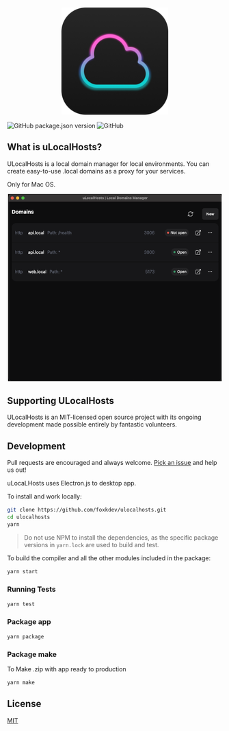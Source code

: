 <p align="center">
<img src="src/assets/icon_ulocalhosts.png" width="250">
</p>

![GitHub package.json version](https://img.shields.io/github/package-json/v/foxkdev/ulocalhosts) ![GitHub](https://img.shields.io/github/license/foxkdev/ulocalhosts) 



## What is uLocalHosts?

ULocalHosts is a local domain manager for local environments. You can create easy-to-use .local domains as a proxy for your services.


Only for Mac OS.


<p align="center">
<img src="screenshot.png" width="500">
</p>



## Supporting ULocalHosts

ULocalHosts is an MIT-licensed open source project with its ongoing development made possible entirely by fantastic volunteers.



## Development

Pull requests are encouraged and always welcome. [Pick an issue](https://github.com/foxkdev/ulocalhosts/issues?q=is%3Aissue+is%3Aopen+sort%3Aupdated-desc) and help us out!

uLocaLHosts uses Electron.js to desktop app.

To install and work locally:

```bash
git clone https://github.com/foxkdev/ulocalhosts.git
cd ulocalhosts
yarn
```

> Do not use NPM to install the dependencies, as the specific package versions in `yarn.lock` are used to build and test.

To build the compiler and all the other modules included in the package:


```bash
yarn start
```


### Running Tests

```bash
yarn test
```

### Package app

```bash
yarn package
```

### Package make

To Make .zip with app ready to production

```bash
yarn make
```


## License

[MIT](LICENSE.md)